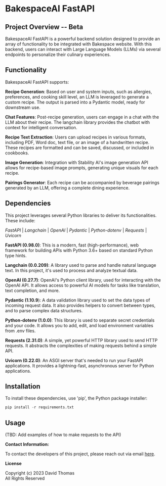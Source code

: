 # BakespaceAI FastAPI

## Project Overview -- Beta

BakespaceAI FastAPI is a powerful backend solution designed to provide an array of functionality to be integrated with Bakespace website. With this backend, users can interact with Large Language Models (LLMs) via several endpoints to personalize their culinary experiences.

## Functionality

BakespaceAI FastAPI supports:

**Recipe Generation**: Based on user and system inputs, such as allergies, preferences, and cooking skill level, an LLM is leveraged to generate a custom recipe. The output is parsed into a Pydantic model, ready for downstream use.

**Chat Features**: Post-recipe generation, users can engage in a chat with the LLM about their recipe. The langchain library provides the chatbot with context for intelligent conversation.

**Recipe Text Extraction**: Users can upload recipes in various formats, including PDF, Word doc, text file, or an image of a handwritten recipe. These recipes are formatted and can be saved, discussed, or included in cookbooks.

**Image Generation**: Integration with Stability AI's image generation API allows for recipe-based image prompts, generating unique visuals for each recipe.

**Pairings Generator**: Each recipe can be accompanied by beverage pairings generated by an LLM, offering a complete dining experience.

## Dependencies

This project leverages several Python libraries to deliver its functionalities. These include:

*FastAPI* | *Langchain* | *OpenAI* | *Pydantic* | *Python-dotenv* | *Requests* | *Uvicorn*

**FastAPI (0.98.0)**: This is a modern, fast (high-performance), web framework for building APIs with Python 3.6+ based on standard Python type hints.

**Langchain (0.0.209)**: A library used to parse and handle natural language text. In this project, it's used to process and analyze textual data.

**OpenAI (0.27.7)**: OpenAI's Python client library, used for interacting with the OpenAI API. It allows access to powerful AI models for tasks like translation, text completion, and more.

**Pydantic (1.10.9**): A data validation library used to set the data types of incoming request data. It also provides helpers to convert between types, and to parse complex data structures.

**Python-dotenv (1.0.0)**: This library is used to separate secret credentials and your code. It allows you to add, edit, and load environment variables from .env files.

**Requests (2.31.0)**: A simple, yet powerful HTTP library used to send HTTP requests. It abstracts the complexities of making requests behind a simple API.

**Uvicorn (0.22.0)**: An ASGI server that's needed to run your FastAPI applications. It provides a lightning-fast, asynchronous server for Python applications.

## Installation

To install these dependencies, use 'pip', the Python package installer:

```python
pip install -r requirements.txt
```

## Usage

(TBD: Add examples of how to make requests to the API)

**Contact Information:**

To contact the developers of this project, please reach out via
email [here](mailto:dave_thomas@enoughwebapp.com).

**License**

Copyright (c) 2023 David Thomas  
All Rights Reserved
